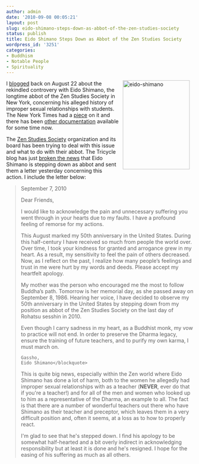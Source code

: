 ```yaml
---
author: admin
date: '2010-09-08 00:05:21'
layout: post
slug: eido-shimano-steps-down-as-abbot-of-the-zen-studies-society
status: publish
title: Eido Shimano Steps Down as Abbot of the Zen Studies Society
wordpress_id: '3251'
categories:
- Buddhism
- Notable People
- Spirituality
---
```

<a href="http://www.flickr.com/photos/albill/4969890285/" title="eido-shimano by albill, on Flickr"><img src="https://farm5.static.flickr.com/4104/4969890285_9d7383ca94_m.jpg" width="180" height="240" align="right" hspace="10" alt="eido-shimano" /></a> I <a href="/2010/08/22/zen-sex-scandal-goes-mainstream/">blogged</a> back on August 22 about the rekindled controvery with Eido Shimano, the longtime abbot of the Zen Studies Society in New York, concerning his alleged history of improper sexual relationships with students. The New York Times had a <a href="http://www.nytimes.com/2010/08/21/us/21beliefs.html">piece</a> on it and there has been <a href="http://www.thezensite.com/ZenEssays/CriticalZen/Aitken_Shimano_Letters.html">other documentation</a> available for some time now.

The <a href="http://www.daibosatsu.org/">Zen Studies Society</a> organization and its board has been trying to deal with this issue and what to do with their abbot. The Tricycle blog has just <a href="http://www.tricycle.com/blog/?p=2271">broken the news</a> that Eido Shimano is stepping down as abbot and sent them a letter yesterday concerning this action. I include the letter below:
<blockquote>September 7, 2010

Dear Friends,

I would like to acknowledge the pain and unnecessary suffering you went through in your hearts due to my faults. I have a profound feeling of remorse for my actions.

This August marked my 50th anniversary in the United States. During this half-century I have received so much from people the world over. Over time, I took your kindness for granted and arrogance grew in my heart. As a result, my sensitivity to feel the pain of others decreased. Now, as I reflect on the past, I realize how many people’s feelings and trust in me were hurt by my words and deeds. Please accept my heartfelt apology.

My mother was the person who encouraged me the most to follow Buddha’s path. Tomorrow is her memorial day, as she passed away on September 8, 1986. Hearing her voice, I have decided to observe my 50th anniversary in the United States by stepping down from my position as abbot of the Zen Studies Society on the last day of Rohatsu sesshin in 2010.

Even though I carry sadness in my heart, as a Buddhist monk, my vow to practice will not end. In order to preserve the Dharma legacy, ensure the training of future teachers, and to purify my own karma, I must march on.

    Gassho,
    Eido Shimano</blockquote>

This is quite big news, especially within the Zen world where Eido Shimano has done a lot of harm, both to the women he allegedly had improper sexual relationships with as a teacher (<strong>NEVER</strong>, ever do that if you're a teacher!) and for all of the men and women who looked up to him as a representative of the Dharma, an example to all. The fact is that there are a number of wonderful teachers out there who have Shimano as their teacher and preceptor, which leaves them in a very difficult position and, often it seems, at a loss as to how to properly react.

I'm glad to see that he's stepped down. I find his apology to be somewhat half-hearted and a bit overly indirect in acknowledging responsibility but at least it is done and he's resigned. I hope for the easing of his suffering as much as all others.
